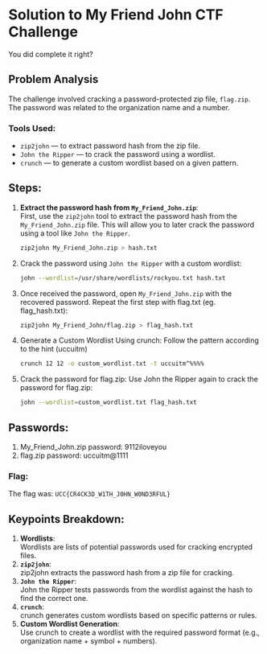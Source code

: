 # Solution to My Friend John CTF Challenge
You did complete it right?

## Problem Analysis
The challenge involved cracking a password-protected zip file, `flag.zip`. The password was related to the organization name and a number.

### Tools Used:
- `zip2john` — to extract password hash from the zip file.
- `John the Ripper` — to crack the password using a wordlist.
- `crunch` — to generate a custom wordlist based on a given pattern.

## Steps:
1. **Extract the password hash from `My_Friend_John.zip`**:  
   First, use the `zip2john` tool to extract the password hash from the `My_Friend_John.zip` file. This will allow you to later crack the password using a tool like `John the Ripper`.
   ```bash
   zip2john My_Friend_John.zip > hash.txt
2. Crack the password using `John the Ripper` with a custom wordlist:
   ```bash
   john --wordlist=/usr/share/wordlists/rockyou.txt hash.txt
3. Once received the password, open `My_Friend_John.zip` with the recovered password. Repeat the first step with flag.txt (eg. flag_hash.txt):
   ```bash
   zip2john My_Friend_John/flag.zip > flag_hash.txt 
4. Generate a Custom Wordlist Using crunch:
   Follow the pattern according to the hint (uccuitm<symbol><four digits>)
   ```bash
   crunch 12 12 -o custom_wordlist.txt -t uccuitm^%%%%
5. Crack the password for flag.zip:
   Use John the Ripper again to crack the password for flag.zip:
   ```bash
   john --wordlist=custom_wordlist.txt flag_hash.txt


## Passwords:
1. My_Friend_John.zip password: 9112iloveyou
2. flag.zip password: uccuitm@1111

### Flag:
The flag was: `UCC{CR4CK3D_W1TH_J0HN_W0ND3RFUL}`

## Keypoints Breakdown:
1. **Wordlists**:  
   Wordlists are lists of potential passwords used for cracking encrypted files.
2. **`zip2john`**:  
   zip2john extracts the password hash from a zip file for cracking.
3. **`John the Ripper`**:  
   John the Ripper tests passwords from the wordlist against the hash to find the correct one.
4. **`crunch`**:  
   crunch generates custom wordlists based on specific patterns or rules.
5. **Custom Wordlist Generation**:  
   Use crunch to create a wordlist with the required password format (e.g., organization name + symbol + numbers).


